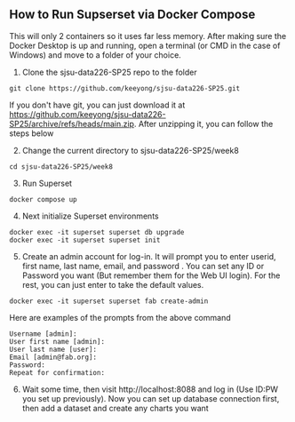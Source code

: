 ## How to Run Supserset via Docker Compose

This will only 2 containers so it uses far less memory. After making sure the Docker Desktop is up and running, open a terminal (or CMD in the case of Windows) and move to a folder of your choice.

1. Clone the sjsu-data226-SP25 repo to the folder
```
git clone https://github.com/keeyong/sjsu-data226-SP25.git
```
If you don't have git, you can just download it at https://github.com/keeyong/sjsu-data226-SP25/archive/refs/heads/main.zip. After unzipping it, you can follow the steps below

2. Change the current directory to sjsu-data226-SP25/week8
```
cd sjsu-data226-SP25/week8
```

3. Run Superset
```
docker compose up
```

4. Next initialize Superset environments
```
docker exec -it superset superset db upgrade
docker exec -it superset superset init
```

5. Create an admin account for log-in. It will prompt you to enter userid, first name, last name, email, and password . You can set any ID or Password you want (But remember them for the Web UI login). For the rest, you can just enter to take the default values.
```
docker exec -it superset superset fab create-admin
```
Here are examples of the prompts from the above command
```
Username [admin]: 
User first name [admin]: 
User last name [user]: 
Email [admin@fab.org]: 
Password: 
Repeat for confirmation:
```

6. Wait some time, then visit http://localhost:8088 and log in (Use ID:PW you set up previously). Now you can set up database connection first, then add a dataset and create any charts you want
